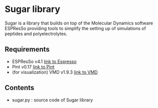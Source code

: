 # Sugar library

Sugar is a library that builds on top of the Molecular Dynamics software ESPResSo 
providing tools to simplify the setting up of simulations of peptides and polyelectrolytes.

## Requirements

- ESPResSo v4.1 [link to Espresso](https://espressomd.org/wordpress/download/)
- Pint v0.17 [link to Pint](https://pint.readthedocs.io/en/stable/)
- (for visualization) VMD v1.9.3 [link to VMD](https://www.ks.uiuc.edu/Research/vmd/)

## Contents

- sugar.py : source code of Sugar library


